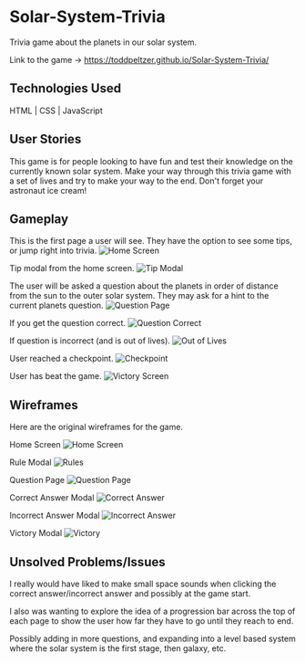 # Solar-System-Trivia
Trivia game about the planets in our solar system.

Link to the game -> https://toddpeltzer.github.io/Solar-System-Trivia/

## Technologies Used
HTML | CSS | JavaScript

## User Stories
This game is for people looking to have fun and test their knowledge on the currently known solar system. Make your way through this trivia game with a set of lives and try to make your way to the end. Don't forget your astronaut ice cream!

## Gameplay
This is the first page a user will see. They have the option to see some tips, or jump right into trivia.
![Home Screen](./screenshots/home-screen.png)

Tip modal from the home screen.
![Tip Modal](./screenshots/tip-modal-final.png)

The user will be asked a question about the planets in order of distance from the sun to the outer solar system. They may ask for a hint to the current planets question.
![Question Page](./screenshots/question-page-final.png)

If you get the question correct.
![Question Correct](./screenshots/question-correct.png)

If question is incorrect (and is out of lives).
![Out of Lives](./screenshots/out-of-lives.png)

User reached a checkpoint.
![Checkpoint](./screenshots/checkpoint.png)

User has beat the game.
![Victory Screen](./screenshots/victory.png)

## Wireframes
Here are the original wireframes for the game.

Home Screen
![Home Screen](./wireframes/home-screen.png)

Rule Modal
![Rules](./wireframes/rules.png)

Question Page
![Question Page](./wireframes/question-page.png)

Correct Answer Modal
![Correct Answer](./wireframes/correct-answer.png)

Incorrect Answer Modal
![Incorrect Answer](./wireframes/incorrect-answer.png)

Victory Modal
![Victory](./wireframes/victory.png)

## Unsolved Problems/Issues
I really would have liked to make small space sounds when clicking the correct answer/incorrect answer and possibly at the game start.

I also was wanting to explore the idea of a progression bar across the top of each page to show the user how far they have to go until they reach to end.

Possibly adding in more questions, and expanding into a level based system where the solar system is the first stage, then galaxy, etc.